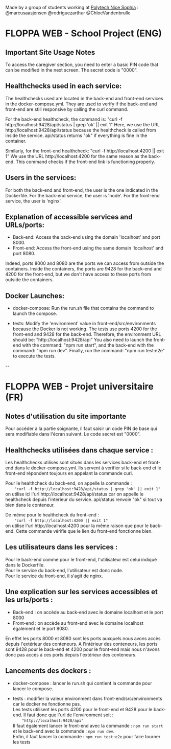 Made by a group of students working at [Polytech Nice Sophia](https://polytech.univ-cotedazur.fr/) :
@marcusaasjensen @rodriguezarthur @ChloeVandenbrulle

# FLOPPA WEB - School Project (ENG)

## Important Site Usage Notes

To access the caregiver section, you need to enter a basic PIN code that can be modified in the next screen.
The secret code is "0000".

## Healthchecks used in each service:

The healthchecks used are located in the back-end and front-end services in the docker-compose.yml.
They are used to verify if the back-end and front-end are still responsive by calling the curl command.

For the back-end healthcheck, the command is:
   "curl -f http://localhost:9428/api/status | grep 'ok' || exit 1"
   Here, we use the URL http://localhost:9428/api/status because the healthcheck is called from inside the service.
   api/status returns "ok" if everything is fine in the container.

Similarly, for the front-end healthcheck:
   "curl -f http://localhost:4200 || exit 1"
   We use the URL http://localhost:4200 for the same reason as the back-end.
   This command checks if the front-end link is functioning properly.

## Users in the services:

For both the back-end and front-end, the user is the one indicated in the Dockerfile.
For the back-end service, the user is 'node'.
For the front-end service, the user is 'nginx'.

## Explanation of accessible services and URLs/ports:

- Back-end: Access the back-end using the domain 'localhost' and port 8000.
- Front-end: Access the front-end using the same domain 'localhost' and port 8080.

Indeed, ports 8000 and 8080 are the ports we can access from outside the containers. Inside the containers, the ports are 9428 for the back-end and 4200 for the front-end, but we don't have access to these ports from outside the containers.

## Docker Launches:

- docker-compose: Run the run.sh file that contains the command to launch the compose.

- tests: Modify the 'environment' value in front-end/src/environments because the Docker is not working.
The tests use ports 4200 for the front-end and 9428 for the back-end. Therefore, the environment URL should be:
   "http://localhost:9428/api"
You also need to launch the front-end with the command: "npm run start", and the back-end with the command: "npm run dev".
Finally, run the command: "npm run test:e2e" to execute the tests.

--

# FLOPPA WEB - Projet universitaire (FR)

## Notes d'utilisation du site importante

Pour accéder à la partie soignante, il faut saisir un code PIN de base qui sera modifiable dans l'écran suivant.
Le code secret est "0000".

## Healthchecks utilisées dans chaque service :

Les healthchecks utilisés sont situés dans les services back-end et front-end dans le docker-compose.yml.
Ils servent à vérifier si le back-end et le front-end répondent toujours en appelant la commande curl.

Pour le healthcheck du back-end, on appelle la commande :  
&ensp;&ensp;&ensp;&ensp;```"curl -f http://localhost:9428/api/status | grep 'ok' || exit 1"```  
    on utilise ici l'url http://localhost:9428/api/status car on appelle le healthcheck depuis l'interieur du service.
    api/status renvoie "ok" si tout va bien dans le conteneur.

De même pour le healthcheck du front-end :  
&ensp;&ensp;&ensp;&ensp;```"curl -f http://localhost:4200 || exit 1"```  
    on utilise l'url http://localhost:4200 pour la même raison que pour le back-end.
    Cette commande vérifie que le lien du front-end fonctionne bien.

## Les utilisateurs dans les services :

Pour le back-end comme pour le front-end, l'utilisateur est celui indiqué dans le Dockerfile.  
Pour le service du back-end, l'utilisateur est donc node.   
Pour le service du front-end, il s'agit de nginx.

## Une explication sur les services accessibles et les urls/ports :

- Back-end : on accède au back-end avec le domaine localhost et le port 8000
- Front-end : on accède au front-end avec le domaine localhost également et le port 8080.

En effet les ports 8000 et 8080 sont les ports auxquels nous avons accès depuis l'extérieur des conteneurs. A l'intérieur des conteneurs, les ports sont 9428 pour le back-end et 4200 pour le front-end mais nous n'avons donc pas accès à ces ports depuis l'extérieur des conteneurs.

## Lancements des dockers :

- docker-compose : lancer le run.sh qui contient la commande pour lancer le compose.

- tests : modifier la valeur environment dans front-end/src/environments car le docker ne fonctionne pas.  
Les tests utilisent les ports 4200 pour le front-end et 9428 pour le back-end. Il faut donc que l'url de l'environment soit :  
&ensp;&ensp;&ensp;&ensp;```"http://localhost:9428/api"```  
Il faut également lancer le front-end avec la commande : ```npm run start``` et le back-end avec la commande : ```npm run dev```.  
Enfin, il faut lancer la commande : ```npm run test:e2e``` pour faire tourner les tests
